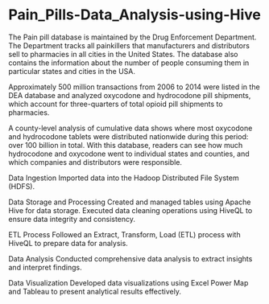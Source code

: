 # Pain_Pills-Data_Analysis-using-Hive
The Pain pill database is maintained by the Drug Enforcement Department. The Department tracks all painkillers that manufacturers and distributors sell to pharmacies in all cities in the United States. The database also contains the information about the number of people consuming them in particular states and cities in the USA.

Approximately 500 million transactions from 2006 to 2014 were listed in the DEA database and analyzed oxycodone and hydrocodone pill shipments, which account for three-quarters of total opioid pill shipments to pharmacies. 

A county-level analysis of cumulative data shows where most oxycodone and hydrocodone tablets were distributed nationwide during this period: over 100 billion in total. With this database, readers can see how much hydrocodone and oxycodone went to individual states and counties, and which companies and distributors were responsible. 

Data Ingestion
Imported data into the Hadoop Distributed File System (HDFS).

Data Storage and Processing
Created and managed tables using Apache Hive for data storage.
Executed data cleaning operations using HiveQL to ensure data integrity and consistency.

ETL Process
Followed an Extract, Transform, Load (ETL) process with HiveQL to prepare data for analysis.

Data Analysis
Conducted comprehensive data analysis to extract insights and interpret findings.

Data Visualization
Developed data visualizations using Excel Power Map and Tableau to present analytical results effectively.
